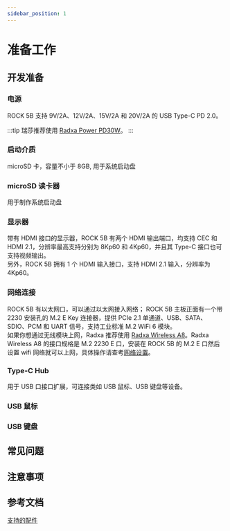 ```yaml
---
sidebar_position: 1
---
```


# 准备工作

## 开发准备

### 电源

ROCK 5B 支持 9V/2A、12V/2A、15V/2A 和 20V/2A 的 USB Type-C PD 2.0。

:::tip
瑞莎推荐使用 [Radxa Power PD30W](../accessories/pd-30w)。
:::

### 启动介质

microSD 卡，容量不小于 8GB, 用于系统启动盘

### microSD 读卡器

用于制作系统启动盘

### 显示器

带有 HDMI 接口的显示器，ROCK 5B 有两个 HDMI 输出端口，均支持 CEC 和 HDMI 2.1，分辨率最高支持分别为 8Kp60 和 4Kp60，并且其 Type-C 接口也可支持视频输出。  
另外，ROCK 5B 拥有 1 个 HDMI 输入接口，支持 HDMI 2.1 输入，分辨率为 4Kp60。

### 网络连接

ROCK 5B 有以太网口，可以通过以太网接入网络； ROCK 5B 主板正面有一个带 2230 安装孔的 M.2 E Key 连接器，提供 PCIe 2.1 单通道、USB、SATA、SDIO、PCM 和 UART 信号，支持工业标准 M.2 WiFi 6 模块。  
如果你想通过无线模块上网，Radxa 推荐使用 [Radxa Wireless A8](/accessories/wireless-a8)。Radxa Wireless A8 的接口规格是 M.2 2230 E 口，安装在 ROCK 5B 的 M.2 E 口然后设置 wifi 网络就可以上网，具体操作请查考[网络设置](../radxa-os/network)。

### Type-C Hub

用于 USB 口接口扩展，可连接类如 USB 鼠标、USB 键盘等设备。

### USB 鼠标

### USB 键盘

## 常见问题

## 注意事项

## 参考文档

[支持的配件](../accessories)
